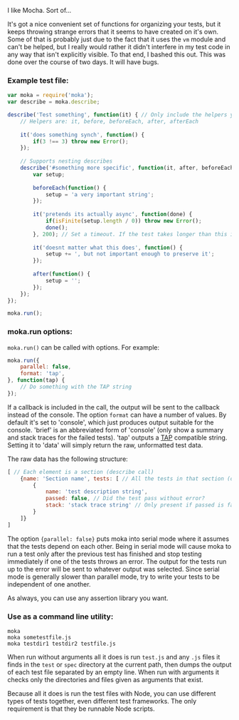 I like Mocha. Sort of...

It's got a nice convenient set of functions for organizing your tests, but it keeps throwing strange errors that it seems to have created on it's own.
Some of that is probably just due to the fact that it uses the `vm` module and can't be helped, but I really would rather it didn't interfere in my test code in any way that isn't
explicitly visible. To that end, I bashed this out. This was done over the course of two days. It will have bugs.

### Example test file:
```javascript
var moka = require('moka');
var describe = moka.describe;

describe('Test something', function(it) { // Only include the helpers you need
	// Helpers are: it, before, beforeEach, after, afterEach
	
	it('does something synch', function() {
		if(3 !== 3) throw new Error();
	});
	
	// Supports nesting describes
	describe('#something more specific', function(it, after, beforeEach) {
		var setup;
		
		beforeEach(function() {
			setup = 'a very important string';
		});
		
		it('pretends its actually async', function(done) {
			if(isFinite(setup.length / 0)) throw new Error();
			done();
		}, 200); // Set a timeout. If the test takes longer than this it will fail. Default is 5 seconds
		
		it('doesnt matter what this does', function() {
			setup += ', but not important enough to preserve it';
		});
		
		after(function() {
			setup = '';
		});
	});
});

moka.run();
```

### moka.run options:

`moka.run()` can be called with options. For example:
```javascript
moka.run({
	parallel: false,
	format: 'tap',
}, function(tap) {
	// Do something with the TAP string
});
```

If a callback is included in the call, the output will be sent to the callback instead of the console.
The option `format` can have a number of values. By default it's set to 'console', which just produces output suitable for the console.
'brief' is an abbreviated form of 'console' (only show a summary and stack traces for the failed tests).
'tap' outputs a [TAP](https://github.com/isaacs/node-tap) compatible string. Setting it to 'data' will simply return the raw, unformatted test data.

The raw data has the following structure:
```javascript
[ // Each element is a section (describe call)
	{name: 'Section name', tests: [ // All the tests in that section (only directly, not ones in sub-sections)
		{
			name: 'test description string',
			passed: false, // Did the test pass without error?
			stack: 'stack trace string' // Only present if passed is false
		}
	]}
]
```

The option `{parallel: false}` puts moka into serial mode where it assumes that the tests depend on each other.
Being in serial mode will cause moka to run a test only after the previous test has finished and stop testing immediately if one of the tests throws an error.
The output for the tests run up to the error will be sent to whatever output was selected.
Since serial mode is generally slower than parallel mode, try to write your tests to be independent of one another.

As always, you can use any assertion library you want.

### Use as a command line utility:
```
moka
moka sometestfile.js
moka testdir1 testdir2 testfile.js
```
When run without arguments all it does is run `test.js` and any `.js` files it finds in the `test` or `spec` directory at the current path, then dumps the output of each test file separated by an empty line.
When run with arguments it checks only the directories and files given as arguments that exist.

Because all it does is run the test files with Node, you can use different types of tests together, even different test frameworks. The only requirement is that they be runnable Node scripts.
